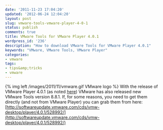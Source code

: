 ```yaml
---
date: '2011-11-23 17:04:20'
updated: '2012-06-24 12:04:20'
layout: post
slug: vmware-tools-vmware-player-4-0-1
status: publish
comments: true
title: VMware Tools for VMware Player 4.0.1
wordpress_id: '236'
description: "How to download VMware Tools for VMware Player 4.0.1"
keywords: "VMware, VMware Tools, VMware Player"
categories:
- vmware
tags:
- tips&amp;tricks
- vmware
---
```


{% img left /images/2011/11/vmware.gif VMware logo %} With the release of VMware Player 4.0.1 (as noted [here](/vmware/vmware-player-4-0-1-announced "VMWare Player 4.0.1 Announced")) VMware has also released new VMware Tools version 8.8.1. If, for some reasons, you need to get them directly (and not from VMware Player) you can grab them from here: [http://softwareupdate.vmware.com/cds/vmw-desktop/player/4.0.1/528992/](http://softwareupdate.vmware.com/cds/vmw-desktop/player/4.0.1/528992/)
